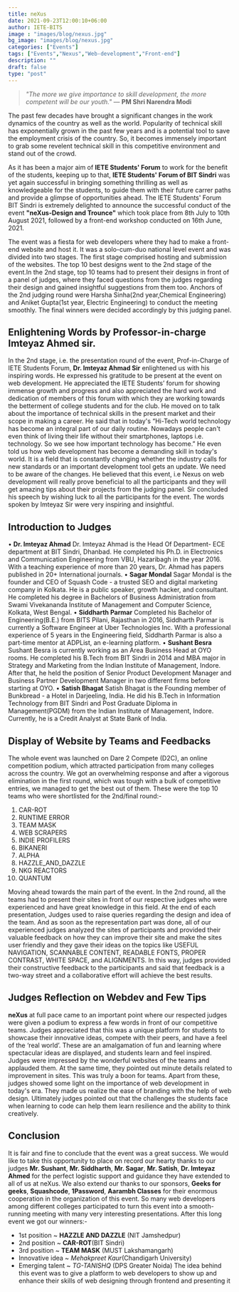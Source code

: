 ```yaml
---
title: neXus 
date: 2021-09-23T12:00:10+06:00
author: IETE-BITS
image : "images/blog/nexus.jpg"
bg_image: "images/blog/nexus.jpg"
categories: ["Events"]
tags: ["Events","Nexus","Web-development","Front-end"]
description: ""
draft: false
type: "post"
---
```


>_"The more we give importance to skill development, the more competent will be our youth."_
—  **PM Shri Narendra Modi**

The past few decades have brought a significant changes in the work dynamics of the country as well as the world. Popularity of technical skill has exponentially grown in the past few years and is a potential tool to save the employment crisis of the country. So, it becomes immensely important to grab some revelent technical skill in this competitive environment and stand out of the crowd.

As it has been a major aim of **IETE Students' Forum** to work for the benefit of the students, keeping up to that, **IETE Students' Forum of BIT Sindri** was yet again successful in bringing something thrilling as well as knowledgeable for the students, to guide them with their future carrer paths and provide a glimpse of opportunities ahead. The IETE Students' Forum BIT Sindri is extremely delighted to announce the successful conduct of the event **"neXus-Design and Trounce"** which took place from 8th July to 10th August 2021, followed by a front-end workshop conducted on 16th June, 2021. 

The event was a fiesta for web developers where they had to make a front-end website and host it. It was a solo-cum-duo national level event and was divided into two stages. The first stage comprised hosting and submission of the websites. The top 10 best designs went to the 2nd stage of the event.In the 2nd stage, top 10 teams had to present their designs in front of a panel of judges, where they faced questions from the judges regarding their design and gained insightful suggestions from them too. Anchors of the 2nd judging round were Harsha Sinha(2nd year,Chemical Engineering) and Aniket Gupta(1st year, Electric Engineering) to conduct the meeting smoothly. The final winners were decided accordingly by this judging panel. 

## **Enlightening Words by Professor-in-charge Imteyaz Ahmed sir.**

In the 2nd stage, i.e. the presentation round of the event, Prof-in-Charge of IETE Students
Forum, **Dr. Imteyaz Ahmad Sir** enlightened us with his inspiring words. He expressed his
gratitude to be present at the event on web development. He appreciated the IETE Students’
forum for showing immense growth and progress and also appreciated the hard work and
dedication of members of this forum with which they are working towards the betterment of
college students and for the club. He moved on to talk about the importance of technical skills in
the present market and their scope in making a career. He said that in today's “Hi-Tech world
technology has become an integral part of our daily routine. Nowadays people can't even think
of living their life without their smartphones, laptops i.e. technology. So we see how important
technology has become.” He even told us how web development has become a demanding skill
in today's world. It is a field that is constantly changing whether the industry calls for new
standards or an important development tool gets an update. We need to be aware of the
changes.
He believed that this event, i.e Nexus on web development will really prove beneficial to all the
participants and they will get amazing tips about their projects from the judging panel.
Sir concluded his speech by wishing luck to all the participants for the event. The words spoken
by Imteyaz Sir were very inspiring and insightful.

## **Introduction to Judges**

• **Dr. Imteyaz Ahmad**
Dr. Imteyaz Ahmad is the Head Of Department- ECE department at BIT Sindri, Dhanbad. He
completed his Ph.D. in Electronics and Communication Engineering from VBU, Hazaribagh in
the year 2016. With a teaching experience of more than 20 years, Dr. Ahmad has papers
published in 20+ International journals.
• **Sagar Mondal**
Sagar Mondal is the founder and CEO of Squash Code - a trusted SEO and digital marketing
company in Kolkata. He is a public speaker, growth hacker, and consultant. He completed his
degree in Bachelors of Business Administration from Swami Vivekananda Institute of
Management and Computer Science, Kolkata, West Bengal.
• **Siddharth Parmar**
Completed his Bachelor of Engineering(B.E.) from BITS Pilani, Rajasthan in 2016, Siddharth
Parmar is currently a Software Engineer at Uber Technologies Inc. With a professional
experience of 5 years in the Engineering field, Siddharth Parmar is also a part-time mentor at
ADPList, an e-learning platform.
• **Sushant Besra**
Sushant Besra is currently working as an Area Business Head at OYO rooms. He completed his
B.Tech from BIT Sindri in 2014 and MBA major in Strategy and Marketing from the Indian
Institute of Management, Indore. After that, he held the position of Senior Product Development
Manager and Business Partner Development Manager in two different firms before starting at
OYO.
• **Satish Bhagat**
Satish Bhagat is the Founding member of Bunkbread - a Hotel in Darjeeling, India. He did his
B.Tech in Information Technology from BIT Sindri and Post Graduate Diploma in Management(PGDM) from the Indian Institute of Management, Indore. Currently, he is a Credit
Analyst at State Bank of India.

## **Display of Website by Teams and Feedbacks**

The whole event was launched on Dare 2 Compete (D2C), an online competition podium, which
attracted participation from many colleges across the country. We got an overwhelming
response and after a vigorous elimination in the first round, which was tough with a bulk of
competitive entries, we managed to get the best out of them. These were the top 10 teams who
were shortlisted for the 2nd/final round:-

1. CAR-ROT
2. RUNTIME ERROR
3. TEAM MASK
4. WEB SCRAPERS
5. INDIE PROFILERS
6. BIKANERI
7. ALPHA
8. HAZZLE_AND_DAZZLE
9. NKG REACTORS
10. QUANTUM

Moving ahead towards the main part of the event. In the 2nd round, all the teams had to present
their sites in front of our respective judges who were experienced and have great knowledge in
this field. At the end of each presentation, Judges used to raise queries regarding the design
and idea of the team. And as soon as the representation part was done, all of our experienced
judges analyzed the sites of participants and provided their valuable feedback on how they can
improve their site and make the sites user friendly and they gave their ideas on the topics like
USEFUL NAVIGATION, SCANNABLE CONTENT, READABLE FONTS, PROPER CONTRAST,
WHITE SPACE, and ALIGNMENTS. In this way, judges provided their constructive feedback to
the participants and said that feedback is a two-way street and a collaborative effort will achieve
the best results.

## **Judges Reflection on Webdev and Few Tips**

**neXus** at full pace came to an important point where our respected judges were given a podium
to express a few words in front of our competitive teams. Judges appreciated that this was a 
unique platform for students to showcase their innovative ideas, compete with their peers, and
have a feel of the ‘real world’. These are an amalgamation of fun and learning where
spectacular ideas are displayed, and students learn and feel inspired. Judges were impressed
by the wonderful websites of the teams and applauded them. At the same time, they pointed out
minute details related to improvement in sites. This was truly a boon for teams. Apart from
these, judges showed some light on the importance of web development in today's era. They
made us realize the ease of branding with the help of web design.
Ultimately judges pointed out that the challenges the students face when learning to code can
help them learn resilience and the ability to think creatively.

## **Conclusion**

It is fair and fine to conclude that the event was a great success.
We would like to take this opportunity to place on record our hearty thanks to our judges 
**Mr. Sushant**, **Mr. Siddharth**, **Mr. Sagar**, **Mr. Satish**, **Dr. Imteyaz Ahmed** for the perfect logistic support
and guidance they have extended to all of us at neXus.
We also extend our thanks to our sponsors, **Geeks for geeks**, **Squashcode**, **1Password**,
**Aarambh Classes** for their enormous cooperation in the organization of this event.
So many web developers among different colleges participated to turn this event into a
smooth-running meeting with many very interesting presentations.
After this long event we got our winners:-
- 1st position ~ **HAZZLE AND DAZZLE** (NIT Jamshedpur)
- 2nd position ~ **CAR-ROT**(BIT Sindri)
- 3rd position ~ **TEAM MASK** (MUST Lakshamangarh)
- Innovative idea ~ *Mehakpreet Kaur*(Chandigarh University)
- Emerging talent ~ *TG-TANISHQ* (DPS Greater Noida)
The idea behind this event was to give a platform to web developers to show up and enhance
their skills of web designing through frontend and presenting it
